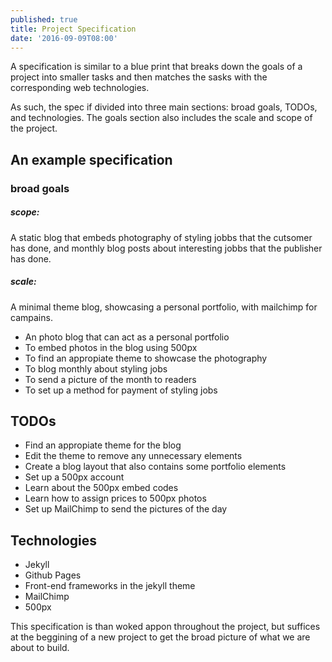 ```yaml
---
published: true
title: Project Specification
date: '2016-09-09T08:00'
---
```

A specification is similar to a blue print that breaks down the goals of a project into smaller tasks and then matches the sasks with the corresponding web technologies. 

As such, the spec if divided into three main sections: broad goals, TODOs, and technologies. The goals section also includes the scale and scope of the project.

## An example specification

### broad goals

##### scope: 
A static blog that embeds photography of styling jobbs that the cutsomer has done, and monthly blog posts about interesting jobbs that the publisher has done.

##### scale:
A minimal theme blog, showcasing a personal portfolio, with mailchimp for campains.

* An photo blog that can act as a personal portfolio
* To embed photos in the blog using 500px
* To find an appropiate theme to showcase the photography
* To blog monthly about styling jobs
* To send a picture of the month to readers
* To set up a method for payment of styling jobs

## TODOs

 * Find an appropiate theme for the blog
 * Edit the theme to remove any unnecessary elements
 * Create a blog layout that also contains some portfolio elements
 * Set up a 500px account
 * Learn about the 500px embed codes
 * Learn how to assign prices to 500px photos
 * Set up MailChimp to send the pictures of the day
 
## Technologies
 
  * Jekyll
  * Github Pages
  * Front-end frameworks in the jekyll theme
  * MailChimp
  * 500px
  
This specification is than woked appon throughout the project, but suffices at the beggining of a new project to get the broad picture of what we are about to build.